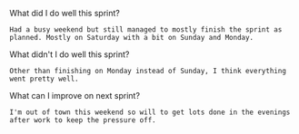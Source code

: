 What did I do well this sprint?

    Had a busy weekend but still managed to mostly finish the sprint as planned. Mostly on Saturday with a bit on Sunday and Monday.
What didn't I do well this sprint?

    Other than finishing on Monday instead of Sunday, I think everything went pretty well.
What can I improve on next sprint?

    I'm out of town this weekend so will to get lots done in the evenings after work to keep the pressure off.

